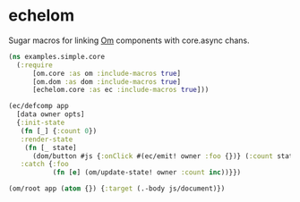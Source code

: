 echelom
===

Sugar macros for linking [Om](https://www.github.com/swannodette/om/) components with core.async chans.

```clj
(ns examples.simple.core
  (:require
      [om.core :as om :include-macros true]
      [om.dom :as dom :include-macros true]
      [echelom.core :as ec :include-macros true]))

(ec/defcomp app
  [data owner opts]
  {:init-state
   (fn [_] {:count 0})
   :render-state
    (fn [_ state]
      (dom/button #js {:onClick #(ec/emit! owner :foo {})} (:count state)))
   :catch {:foo
           (fn [e] (om/update-state! owner :count inc))}})

(om/root app (atom {}) {:target (.-body js/document)})
```
